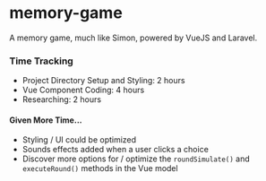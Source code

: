 # memory-game
A memory game, much like Simon, powered by VueJS and Laravel.


### Time Tracking

 - Project Directory Setup and Styling: 2 hours
 - Vue Component Coding: 4 hours
 - Researching: 2 hours


#### Given More Time...

- Styling / UI could be optimized
- Sounds effects added when a user clicks a choice
- Discover more options for / optimize the `roundSimulate()` and `executeRound()` methods in the Vue model
